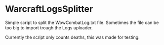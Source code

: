 # WarcraftLogsSplitter

Simple script to split the WowCombatLog.txt file.
Sometimes the file can be too big to import trough the Logs uploader.

Currently the script only counts deaths, this was made for testing.
